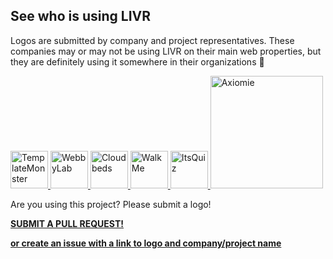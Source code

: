 ## See who is using LIVR

Logos are submitted by company and project representatives. These companies may or may not be using LIVR on their main web properties, but they are definitely using it somewhere in their organizations 🙂

<a href="https://www.templatemonster.com/" rel="noopener noreferrer"> 
    <img src="assets/users/templatemonster.svg" alt="TemplateMonster" height="60">
</a>

<a href="https://webbylab.com" rel="noopener noreferrer">
    <img src="assets/users/webbylab.png" alt="WebbyLab" height="60">
</a>

<a href="https://www.cloudbeds.com/" rel="noopener noreferrer"> 
    <img src="assets/users/cloudbeds.svg" alt="Cloudbeds" height="60">
</a>

<a href="https://www.walkme.com" rel="noopener noreferrer"> 
    <img src="assets/users/walkme.svg" alt="WalkMe" height="60">
</a>

<a href="https://itsquiz.com/" rel="noopener noreferrer"> 
    <img src="assets/users/itsquiz.png" alt="ItsQuiz" height="60">
</a>

<a href="https://axiomie.com/" rel="noopener noreferrer"> 
    <img width="180" alt="Axiomie" src="https://user-images.githubusercontent.com/7923130/205439166-6a58e13a-d9ee-4151-aac4-72c10839dc73.png">
</a>

Are you using this project? Please submit a logo!

**[SUBMIT A PULL REQUEST!](https://github.com/koorchik/livr/edit/master/gitbook/users.md)**

**[or create an issue with a link to logo and company/project name](https://github.com/koorchik/LIVR/issues/new)**
